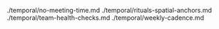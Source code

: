 ./temporal/no-meeting-time.md
./temporal/rituals-spatial-anchors.md
./temporal/team-health-checks.md
./temporal/weekly-cadence.md
